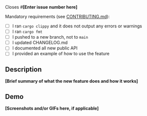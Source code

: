 ﻿Closes #**[Enter issue number here]**

Mandatory requirements (see [CONTRIBUTING.md](../../CONTRIBUTING.md)):
- [ ] I ran `cargo clippy` and it does not output any errors or warnings
- [ ] I ran `cargo fmt`
- [ ] I pushed to a new branch, not to `main`
- [ ] I updated CHANGELOG.md
- [ ] I documented all new public API
- [ ] I provided an example of how to use the feature

## Description
**[Brief summary of what the new feature does and how it works]**

## Demo
**[Screenshots and/or GIFs here, if applicable]**
